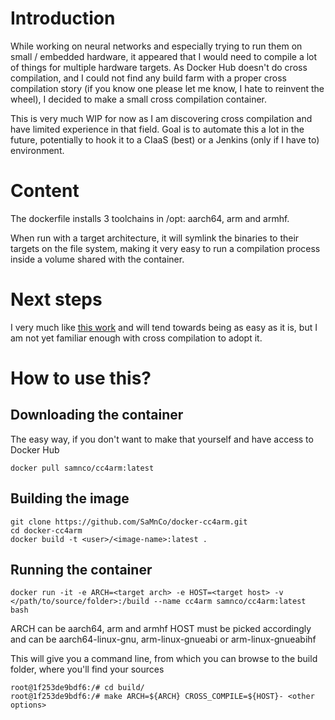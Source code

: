 # Introduction

While working on neural networks and especially trying to run them on small / embedded hardware, it appeared that I would need to compile a lot of things for multiple hardware targets. As Docker Hub doesn't do cross compilation, and I could not find any build farm with a proper cross compilation story (if you know one please let me know, I hate to reinvent the wheel), I decided to make a small cross compilation container. 

This is very much WIP for now as I am discovering cross compilation and have limited experience in that field. Goal is to automate this a lot in the future, potentially to hook it to a CIaaS (best) or a Jenkins (only if I have to) environment. 

# Content

The dockerfile installs 3 toolchains in /opt: aarch64, arm and armhf. 

When run with a target architecture, it will symlink the binaries to their targets on the file system, making it very easy to run a compilation process inside a volume shared with the container.

# Next steps

I very much like [this work](https://github.com/sdt/docker-raspberry-pi-cross-compiler) and will tend towards being as easy as it is, but I am not yet familiar enough with cross compilation to adopt it. 

# How to use this?
## Downloading the container

The easy way, if you don't want to make that yourself and have access to Docker Hub

	docker pull samnco/cc4arm:latest

## Building the image

	git clone https://github.com/SaMnCo/docker-cc4arm.git 
	cd docker-cc4arm
	docker build -t <user>/<image-name>:latest .

## Running the container

	docker run -it -e ARCH=<target arch> -e HOST=<target host> -v </path/to/source/folder>:/build --name cc4arm samnco/cc4arm:latest bash

ARCH can be aarch64, arm and armhf
HOST must be picked accordingly and can be aarch64-linux-gnu, arm-linux-gnueabi or arm-linux-gnueabihf 

This will give you a command line, from which you can browse to the build folder, where you'll find your sources

	root@1f253de9bdf6:/# cd build/
	root@1f253de9bdf6:/# make ARCH=${ARCH} CROSS_COMPILE=${HOST}- <other options> 

